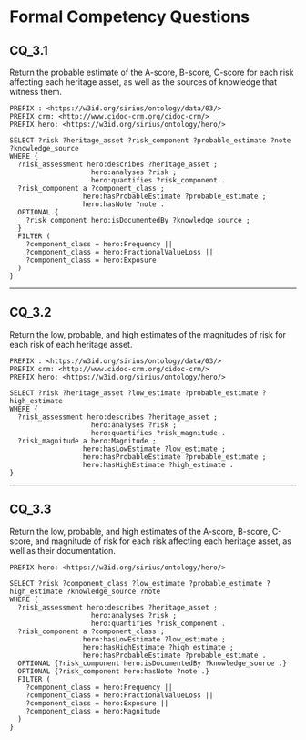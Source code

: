 # Formal Competency Questions
## CQ_3.1
Return the probable estimate of the A-score, B-score, C-score for each risk affecting each heritage asset, as well as the sources of knowledge that witness them.

```SPARQL
PREFIX : <https://w3id.org/sirius/ontology/data/03/>
PREFIX crm: <http://www.cidoc-crm.org/cidoc-crm/>
PREFIX hero: <https://w3id.org/sirius/ontology/hero/>

SELECT ?risk ?heritage_asset ?risk_component ?probable_estimate ?note ?knowledge_source
WHERE {
  ?risk_assessment hero:describes ?heritage_asset ;
                    hero:analyses ?risk ;
                    hero:quantifies ?risk_component . 
  ?risk_component a ?component_class ;
                  hero:hasProbableEstimate ?probable_estimate ;
                  hero:hasNote ?note .
  OPTIONAL {
    ?risk_component hero:isDocumentedBy ?knowledge_source ;
  }
  FILTER (
    ?component_class = hero:Frequency ||
    ?component_class = hero:FractionalValueLoss ||
    ?component_class = hero:Exposure 
  )
}
```

***

## CQ_3.2
Return the low, probable, and high estimates of the magnitudes of risk for each risk of each heritage asset.

```SPARQL
PREFIX : <https://w3id.org/sirius/ontology/data/03/>
PREFIX crm: <http://www.cidoc-crm.org/cidoc-crm/>
PREFIX hero: <https://w3id.org/sirius/ontology/hero/>

SELECT ?risk ?heritage_asset ?low_estimate ?probable_estimate ?high_estimate
WHERE {
  ?risk_assessment hero:describes ?heritage_asset ;
                    hero:analyses ?risk ;
                    hero:quantifies ?risk_magnitude .
  ?risk_magnitude a hero:Magnitude ;
                  hero:hasLowEstimate ?low_estimate ;
                  hero:hasProbableEstimate ?probable_estimate ;
                  hero:hasHighEstimate ?high_estimate .
}
```
***

## CQ_3.3
Return the low, probable, and high estimates of the A-score, B-score, C-score, and magnitude of risk for each risk affecting each heritage asset, as well as their documentation.

```SPARQL
PREFIX hero: <https://w3id.org/sirius/ontology/hero/>

SELECT ?risk ?component_class ?low_estimate ?probable_estimate ?high_estimate ?knowledge_source ?note
WHERE {
  ?risk_assessment hero:describes ?heritage_asset ;
                    hero:analyses ?risk ;
                    hero:quantifies ?risk_component .
  ?risk_component a ?component_class ;
                  hero:hasLowEstimate ?low_estimate ;
                  hero:hasHighEstimate ?high_estimate ;
                  hero:hasProbableEstimate ?probable_estimate .
  OPTIONAL {?risk_component hero:isDocumentedBy ?knowledge_source .}
  OPTIONAL {?risk_component hero:hasNote ?note .}
  FILTER (
    ?component_class = hero:Frequency ||
    ?component_class = hero:FractionalValueLoss ||
    ?component_class = hero:Exposure ||
    ?component_class = hero:Magnitude
  )
}
```
